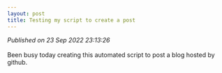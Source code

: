 ```yaml
---
layout: post
title: Testing my script to create a post
---
```

_Published on 23 Sep 2022 23:13:26_
<br>
<br>
Been busy today creating this automated script to post a blog hosted by github.
<br>


